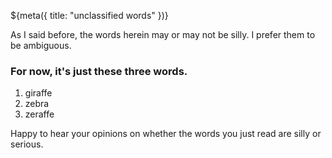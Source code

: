 ${meta({
	title: "unclassified words"
})}

As I said before, the words herein may or may not be silly. I prefer them to be ambiguous.

### For now, it's just these three words.

1. giraffe
1. zebra
1. zeraffe

Happy to hear your opinions on whether the words you just read are silly or serious.